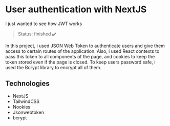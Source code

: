 # User authentication with NextJS
I just wanted to see how JWT works

> Status: finished ✔️

In this project, i used JSON Web Token to authenticate users and give them access to certain routes of the application. Also, i used React contexts to pass this token to all components of the page, and cookies to keep the token stored even if the page is closed. To keep users password safe, i used the Bcrypt library to encrypt all of them.

## Technologies
* NextJS
* TailwindCSS
* Nookies
* Jsonwebtoken
* bcrypt